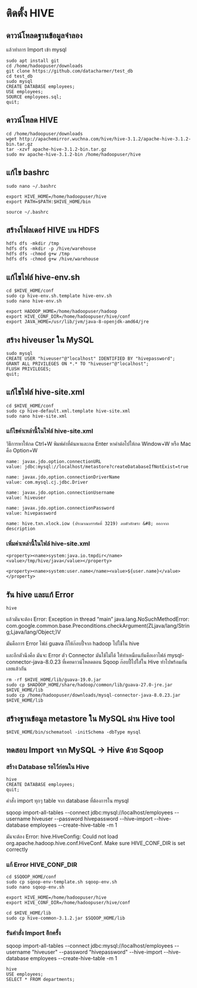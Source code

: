 # ติดตั้ง HIVE

## ดาวน์โหลดฐานข้อมูลจำลอง

แล้วทำการ Import เข้า mysql

```
sudo apt install git
cd /home/hadoopuser/downloads
git clone https://github.com/datacharmer/test_db
cd test_db
sudo mysql
CREATE DATABASE employees;
USE employees;
SOURCE employees.sql;
quit;
```

## ดาวน์โหลด HIVE

```
cd /home/hadoopuser/downloads
wget http://apachemirror.wuchna.com/hive/hive-3.1.2/apache-hive-3.1.2-bin.tar.gz
tar -xzvf apache-hive-3.1.2-bin.tar.gz
sudo mv apache-hive-3.1.2-bin /home/hadoopuser/hive
```

## แก้ไข bashrc

```
sudo nano ~/.bashrc
```

```
export HIVE_HOME=/home/hadoopuser/hive
export PATH=$PATH:$HIVE_HOME/bin
```

```
source ~/.bashrc
```

## สร้างโฟลเดอร์ HIVE บน HDFS

```
hdfs dfs -mkdir /tmp
hdfs dfs -mkdir -p /hive/warehouse
hdfs dfs -chmod g+w /tmp
hdfs dfs -chmod g+w /hive/warehouse
```

## แก้ไขไฟล์ hive-env.sh

```
cd $HIVE_HOME/conf
sudo cp hive-env.sh.template hive-env.sh
sudo nano hive-env.sh
```

```
export HADOOP_HOME=/home/hadoopuser/hadoop
export HIVE_CONF_DIR=/home/hadoopuser/hive/conf
export JAVA_HOME=/usr/lib/jvm/java-8-openjdk-amd64/jre
```

## สร้าง hiveuser ใน MySQL

```
sudo mysql
CREATE USER "hiveuser"@"localhost" IDENTIFIED BY "hivepassword";
GRANT ALL PRIVILEGES ON *.* TO "hiveuser"@"localhost";
FLUSH PRIVILEGES;
quit;
```

## แก้ไขไฟล์ hive-site.xml

```
cd $HIVE_HOME/conf
sudo cp hive-default.xml.template hive-site.xml
sudo nano hive-site.xml
```

### แก้ไขค่าเหล่านี้ในไฟล์ hive-site.xml

วิธีการหาให้กด Ctrl+W พิมพ์คำที่ค้นหาและกด Enter หาคำต่อไปให้กด Window+W หรือ Mac คือ Option+W

```
name: javax.jdo.option.connectionURL
value: jdbc:mysql://localhost/metastore?createDatabaseIfNotExist=true

name: javax.jdo.option.connectionDriverName
value: com.mysql.cj.jdbc.Driver

name: javax.jdo.option.connectionUsername
value: hiveuser

name: javax.jdo.option.connectionPassword
value: hivepassword

name: hive.txn.xlock.iow (ประมาณบรรทัดที่ 3219) ลบตัวอักขระ &#8; ออกจาก description
```

### เพิ่มค่าเหล่านี้ในไฟล์ hive-site.xml

```
<property><name>system:java.io.tmpdir</name><value>/tmp/hive/java</value></property>

<property><name>system:user.name</name><value>${user.name}</value></property>
```

## รัน hive และแก้ Error

```
hive
```

แล้วมันจะต้อง Error: Exception in thread “main” java.lang.NoSuchMethodError: com.google.common.base.Preconditions.checkArgument(ZLjava/lang/String;Ljava/lang/Object;)V

มันคือการ Error ไฟล์ guava ก็ให้ก๊อบปี้จาก hadoop ไปใช้ใน hive

และอีกตัวนึงคือ มันจะ Error ตัว Connector มันใช้ไม่ได้ ให้ทำเหมือนกันคือเอาไฟล์ mysql-connector-java-8.0.23 ที่เคยดาวน์โหลดตอน Sqoop ก๊อบปี้ไปใส่ใน Hive ทำไปพร้อมกันเลยแล้วกัน

```
rm -rf $HIVE_HOME/lib/guava-19.0.jar
sudo cp $HADOOP_HOME/share/hadoop/common/lib/guava-27.0-jre.jar $HIVE_HOME/lib
sudo cp /home/hadoopuser/downloads/mysql-connector-java-8.0.23.jar $HIVE_HOME/lib
```

## สร้างฐานข้อมูล metastore ใน MySQL ผ่าน Hive tool

```
$HIVE_HOME/bin/schematool -initSchema -dbType mysql
```

## ทดสอบ Import จาก MySQL -> Hive ด้วย Sqoop

### สร้าง Database รอไว้ก่อนใน Hive

```
hive
CREATE DATABASE employees;
quit;
```

คำสั่ง import ทุกๆ table จาก database ที่ต้องการใน mysql

sqoop import-all-tables --connect jdbc:mysql://localhost/employees --username hiveuser --password hivepassword --hive-import --hive-database employees --create-hive-table -m 1

มันจะต้อง Error: hive.HiveConfig: Could not load org.apache.hadoop.hive.conf.HiveConf. Make sure HIVE_CONF_DIR is set correctly

### แก้ Error HIVE_CONF_DIR

```
cd $SQOOP_HOME/conf
sudo cp sqoop-env-template.sh sqoop-env.sh
sudo nano sqoop-env.sh
```

```
export HIVE_HOME=/home/hadoopuser/hive
export HIVE_CONF_DIR=/home/hadoopuser/hive/conf
```

```
cd $HIVE_HOME/lib
sudo cp hive-common-3.1.2.jar $SQOOP_HOME/lib
```

### รันคำสั่ง Import อีกครั้ง

sqoop import-all-tables --connect jdbc:mysql://localhost/employees --username "hiveuser" --password "hivepassword" --hive-import --hive-database employees --create-hive-table -m 1

```
hive
USE employees;
SELECT * FROM departments;
```

